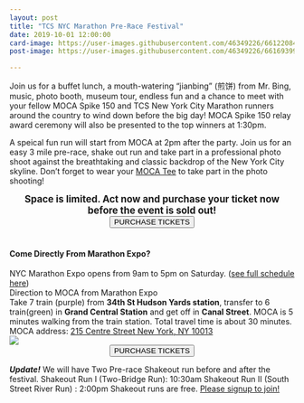 ```yaml
---
layout: post
title: "TCS NYC Marathon Pre-Race Festival"
date: 2019-10-01 12:00:00
card-image: https://user-images.githubusercontent.com/46349226/66122084-d445f180-e5ac-11e9-9128-35ffc34ec60d.jpg
post-image: https://user-images.githubusercontent.com/46349226/66169399-3edb4980-e60e-11e9-8b0f-91a9cf5e6c13.jpg

---
```


Join us for a buffet lunch, a mouth-watering “jianbing” (煎饼) from Mr. Bing, music, photo booth, museum tour, endless fun and a chance to meet with your fellow MOCA Spike 150 and TCS New York City Marathon runners around the country to wind down before the big day!  MOCA Spike 150 relay award ceremony will also be presented to the top winners at 1:30pm.

<!--more-->
A speical fun run will start from MOCA at 2pm after the party. Join us for an easy 3 mile pre-race, shake out run and take part in a professional photo shoot against the breathtaking and classic backdrop of the New York City skyline. Don’t forget to wear your <a href="https://www.mocaspike150.org/posts/2019-10-01-moca-tshirt-sale">MOCA Tee</a> to take part in the photo shooting!

                       


<div style="text-align:center;">
<div style="font-size:1.2em"><b>Space is limited.  Act now and purchase your ticket now before the event is sold out!</b></div>


 </div>
<div style="text-align:center;"><a href="https://my.mocanyc.org/3636/5272"><button>PURCHASE TICKETS</button></a></div>

<br>
 <h4>Come Directly From Marathon Expo?</h4>
 <div>
NYC Marathon Expo opens from 9am to 5pm on Saturday. (<a href="https://www.nyrr.org/tcsnycmarathon/raceweek/marathon-expo">see full schedule here</a>)
</div>
<span class="title-block">Direction to MOCA from Marathon Expo</span>
<div>
Take 7 train (purple) from <b>34th St Hudson Yards station</b>, transfer to 6 train(green) in <b>Grand Central Station</b> and get off in <b>Canal Street</b>. MOCA is 5 minutes walking from the train station. Total travel time is about 30 minutes.
</div>
<div>
MOCA address: <a href="https://www.google.com/maps/place/215+Centre+St,+New+York,+NY+10013/@40.7192026,-74.0020955,16.42z/data=!4m5!3m4!1s0x89c25989be8a76ed:0xb95994a245698aef!8m2!3d40.7194599!4d-73.9991797">215 Centre Street New York, NY 10013</a>
</div>
 <img src="https://user-images.githubusercontent.com/46349226/66436968-825efa80-e9f6-11e9-946c-b6304648b860.PNG">

<div style="text-align:center;">
  <a href="https://my.mocanyc.org/3636/5272"><button>PURCHASE TICKETS</button></a>
</div>


***Update!***
We will have Two Pre-race Shakeout run before and after the festival. 
Shakeout Run I (Two-Bridge Run): 10:30am
Shakeout Run II (South Street River Run) : 2:00pm
Shakeout runs are free. <a href="/events/2019-11-02-pre-race-shakeout-runs">Please signup to join!</a>
